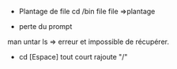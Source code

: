 * Plantage de file
cd /bin
file file =>plantage

* perte du prompt

man untar
ls => erreur et impossible de récupérer.

* cd [Espace] tout court rajoute "/"
